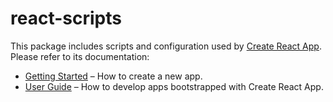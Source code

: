 # react-scripts

This package includes scripts and configuration used by [Create React App](https://github.com/kontrafiktion/create-react-app).<br>
Please refer to its documentation:

* [Getting Started](https://github.com/kontrafiktion/create-react-app/blob/master/README.md#getting-started) – How to create a new app.
* [User Guide](https://github.com/kontrafiktion/create-react-app/blob/master/packages/react-scripts/template/README.md) – How to develop apps bootstrapped with Create React App.
